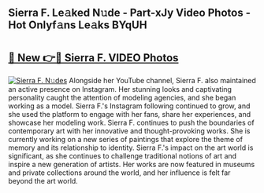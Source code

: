 ## Sierra F. Le𝚊ked N𝚞de - Part-xJy Video Photos - Hot Onlyf𝚊ns Le𝚊ks BYqUH

# <h2><a href="http://ac17675.deff.icu/?id=Sierra+F.">🔗 New 👉🔴 Sierra F. VIDEO Photos</a></h2>

[![Sierra F. N𝚞des](https://i.imgur.com/rIISA9y.gif)](http://ac17675.deff.icu/?id=Sierra+F.)
Alongside her YouTube channel, Sierra F. also maintained an active presence on Instagram. Her stunning looks and captivating personality caught the attention of modeling agencies, and she began working as a model. Sierra F.'s Instagram following continued to grow, and she used the platform to engage with her fans, share her experiences, and showcase her modeling work. Sierra F. continues to push the boundaries of contemporary art with her innovative and thought-provoking works. She is currently working on a new series of paintings that explore the theme of memory and its relationship to identity. Sierra F.'s impact on the art world is significant, as she continues to challenge traditional notions of art and inspire a new generation of artists. Her works are now featured in museums and private collections around the world, and her influence is felt far beyond the art world.
